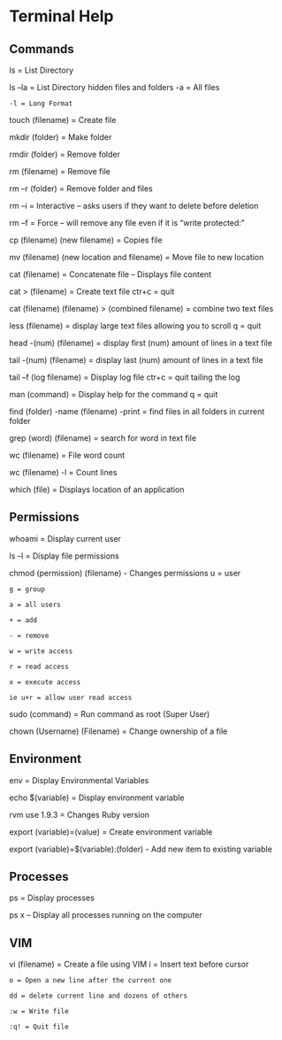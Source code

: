 # Terminal Help

## Commands
ls = List Directory

ls –la = List Directory hidden files and folders
	-a = All files
  
	-l = Long Format
  
touch (filename) = Create file

mkdir (folder) = Make folder

rmdir (folder) = Remove folder

rm (filename) = Remove file

rm –r (folder) = Remove folder and files

rm –i = Interactive – asks users if they want to delete before deletion

rm –f = Force – will remove any file even if it is “write protected:”

cp (filename) (new filename) = Copies file

mv (filename) (new location and filename) = Move file to new location

cat (filename) = Concatenate file – Displays file content

cat > (filename) = Create text file
	ctr+c = quit
  
cat (filename) (filename) > (combined filename) = combine two text files

less (filename) = display large text files allowing you to scroll
	q = quit
  
head -(num) (filename) = display first (num) amount of lines in a text file

tail -(num) (filename) = display last (num) amount of lines in a text file

tail –f (log filename) = Display log file
	ctr+c = quit tailing the log
  
man (command) = Display help for the command
	q = quit
  
find (folder) -name (filename) -print = find files in all folders in current folder

grep (word) (filename) = search for word in text file

wc (filename) = File word count

wc (filename) -l = Count lines

which (file) = Displays location of an application

## Permissions

whoami = Display current user

ls –l = Display file permissions

chmod (permission) (filename) - Changes permissions
	u = user
  
	g = group
  
	a = all users
  
	+ = add
  
  	- = remove
  
  	w = write access
  
  	r = read access
  
  	x = execute access
  
  	ie u+r = allow user read access

sudo (command) = Run command as root (Super User)

chown (Username) (Filename) = Change ownership of a file

## Environment

env = Display Environmental Variables

echo $(variable) = Display environment variable

rvm use 1.9.3 = Changes Ruby version

export (variable)=(value) = Create environment variable

export (variable)=$(variable):(folder) - Add new item to existing variable

## Processes

ps = Display processes

ps x – Display all processes running on the computer

## VIM

vi (filename) = Create a file using VIM
	i = Insert text before cursor
  
	o = Open a new line after the current one
  
	dd = delete current line and dozens of others
  
	:w = Write file
  
	:q! = Quit file
